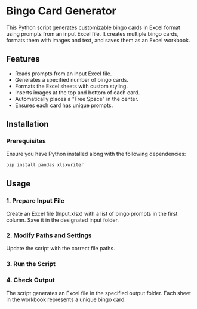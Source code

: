 # Bingo Card Generator

This Python script generates customizable bingo cards in Excel format using prompts from an input Excel file. It creates multiple bingo cards, formats them with images and text, and saves them as an Excel workbook.

## Features

- Reads prompts from an input Excel file.
- Generates a specified number of bingo cards.
- Formats the Excel sheets with custom styling.
- Inserts images at the top and bottom of each card.
- Automatically places a "Free Space" in the center.
- Ensures each card has unique prompts.

## Installation

### Prerequisites

Ensure you have Python installed along with the following dependencies:

```bash
pip install pandas xlsxwriter
```
## Usage

### 1. Prepare Input File

Create an Excel file (Input.xlsx) with a list of bingo prompts in the first column.
Save it in the designated input folder.

### 2. Modify Paths and Settings
Update the script with the correct file paths.

### 3. Run the Script

### 4. Check Output

The script generates an Excel file in the specified output folder.
Each sheet in the workbook represents a unique bingo card.

